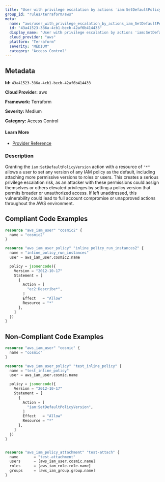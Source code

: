 ```yaml
---
title: "User with privilege escalation by actions 'iam:SetDefaultPolicyVersion'"
group_id: "rules/terraform/aws"
meta:
  name: "aws/user_with_privilege_escalation_by_actions_iam_SetDefaultPolicyVersion"
  id: "43a41523-386a-4cb1-becb-42af6b414433"
  display_name: "User with privilege escalation by actions 'iam:SetDefaultPolicyVersion'"
  cloud_provider: "aws"
  platform: "Terraform"
  severity: "MEDIUM"
  category: "Access Control"
---
```

## Metadata

**Id:** `43a41523-386a-4cb1-becb-42af6b414433`

**Cloud Provider:** aws

**Framework:** Terraform

**Severity:** Medium

**Category:** Access Control

#### Learn More

 - [Provider Reference](https://registry.terraform.io/providers/hashicorp/aws/latest/docs/resources/iam_user_policy#policy)

### Description

 Granting the `iam:SetDefaultPolicyVersion` action with a resource of `"*"` allows a user to set any version of any IAM policy as the default, including attaching more permissive versions to roles or users. This creates a serious privilege escalation risk, as an attacker with these permissions could assign themselves or others elevated privileges by setting a policy version that permits broader or unauthorized access. If left unaddressed, this vulnerability could lead to full account compromise or unapproved actions throughout the AWS environment.


## Compliant Code Examples
```terraform
resource "aws_iam_user" "cosmic2" {
  name = "cosmic2"
}

resource "aws_iam_user_policy" "inline_policy_run_instances2" {
  name = "inline_policy_run_instances"
  user = aws_iam_user.cosmic2.name

  policy = jsonencode({
    Version = "2012-10-17"
    Statement = [
      {
        Action = [
          "ec2:Describe*",
        ]
        Effect   = "Allow"
        Resource = "*"
      },
    ]
  })
}

```
## Non-Compliant Code Examples
```terraform
resource "aws_iam_user" "cosmic" {
  name = "cosmic"
}

resource "aws_iam_user_policy" "test_inline_policy" {
  name = "test_inline_policy"
  user = aws_iam_user.cosmic.name

  policy = jsonencode({
    Version = "2012-10-17"
    Statement = [
      {
        Action = [
          "iam:SetDefaultPolicyVersion",
        ]
        Effect   = "Allow"
        Resource = "*"
      },
    ]
  })
}


resource "aws_iam_policy_attachment" "test-attach" {
  name       = "test-attachment"
  users      = [aws_iam_user.cosmic.name]
  roles      = [aws_iam_role.role.name]
  groups     = [aws_iam_group.group.name]
}


```